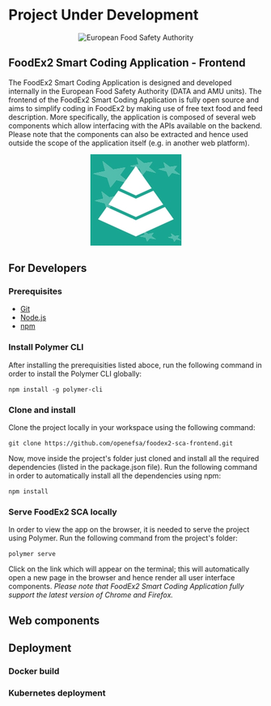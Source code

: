 # Project Under Development

<p align="center">
	<img src="http://www.efsa.europa.eu/profiles/efsa/themes/responsive_efsa/logo.png" alt="European Food Safety Authority"/>
</p>

## FoodEx2 Smart Coding Application - Frontend
The FoodEx2 Smart Coding Application is designed and developed internally in the European Food Safety Authority (DATA and AMU units). The frontend of the FoodEx2 Smart Coding Application is fully open source and aims to simplify coding in FoodEx2 by making use of free text food and feed description. More specifically, the application is composed of several web components which allow interfacing with the APIs available on the backend. Please note that the components can also be extracted and hence used outside the scope of the application itself (e.g. in another web platform).

<p align="center">
    <img src="src/icons/FE2_POSI.jpg" alt="FoodEx2_SCA"/>
</p>

## For Developers
### Prerequisites
* [Git](https://git-scm.com/download/)
* [Node.js](https://nodejs.org/en/)
* [npm](https://www.npmjs.com/)

### Install Polymer CLI
After installing the prerequisities listed aboce, run the following command in order to install the Polymer CLI globally:
```
npm install -g polymer-cli
```

### Clone and install
Clone the project locally in your workspace using the following command:
```
git clone https://github.com/openefsa/foodex2-sca-frontend.git
```

Now, move inside the project's folder just cloned and install all the required dependencies (listed in the package.json file). Run the following command in order to automatically install all the dependencies using npm:
```
npm install
```

### Serve FoodEx2 SCA locally
In order to view the app on the browser, it is needed to serve the project using Polymer. Run the following command from the project's folder:
```
polymer serve
```

Click on the link which will appear on the terminal; this will automatically open a new page in the browser and hence render all user interface components.
*Please note that FoodEx2 Smart Coding Application fully support the latest version of Chrome and Firefox.*

## Web components

## Deployment

### Docker build

### Kubernetes deployment
